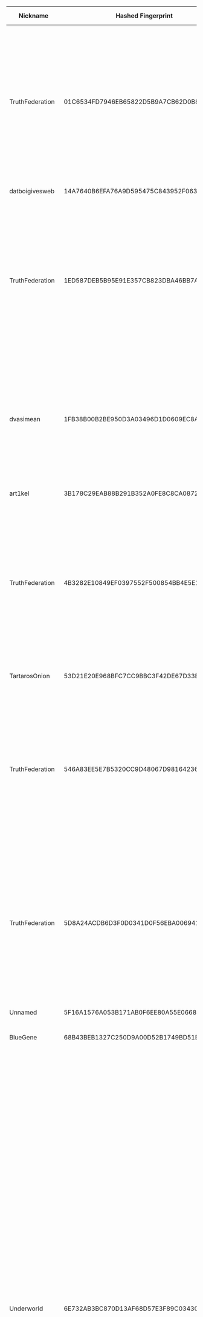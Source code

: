 | Nickname |  Hashed Fingerprint	| Or Addresses | Contact | Running | Flags | Last Seen | First Seen | Last Restarted | Advertised Bandwidth | Platform | Version | Version Status | Recommended Version | Verified hostnames | Exit policy |
|---|---|---|---|---|---|---|---|---|---|---|---|---|---|---|---|
|TruthFederation | 01C6534FD7946EB65822D5B9A7CB62D0B81C49FC | ["46.246.92.43:5000"] | anderson@exitsafer.com | true | Exit, Running, V2Dir, Valid | 2025-09-05 21:00:00 | 2025-09-05 14:00:00 | 2025-09-05 13:22:22 | 0 | Tor 0.4.8.17 on Linux | 0.4.8.17 | recommended | true | N/A | ["reject 0.0.0.0/8:*","reject 169.254.0.0/16:*","reject 127.0.0.0/8:*","reject 192.168.0.0/16:*","reject 10.0.0.0/8:*","reject 172.16.0.0/12:*","reject 46.246.92.43:*","accept *:80","accept *:443","accept *:8000","accept *:8008","accept *:8080","accept *:8081","accept *:8880","accept *:3000","accept *:3001","accept *:5000","accept *:8443","accept *:9443","accept *:5001","reject *:*"]|
|datboigivesweb | 14A7640B6EFA76A9D595475C843952F0639C8854 | ["110.147.140.247:9001"] | hallothiscool@gmail.com | true | Running, V2Dir, Valid | 2025-09-05 21:00:00 | 2025-09-05 12:00:00 | 2025-09-05 11:17:27 | 0 | Tor 0.4.8.10 on Linux | 0.4.8.10 | recommended | true | N/A | ["reject *:*"]|
|TruthFederation | 1ED587DEB5B95E91E357CB823DBA46BB7A2E39F5 | ["46.246.92.43:8888"] | anderson@exitsafer.com | true | Exit, Running, V2Dir, Valid | 2025-09-05 21:00:00 | 2025-09-05 14:00:00 | 2025-09-05 13:22:19 | 0 | Tor 0.4.8.17 on Linux | 0.4.8.17 | recommended | true | N/A | ["reject 0.0.0.0/8:*","reject 169.254.0.0/16:*","reject 127.0.0.0/8:*","reject 192.168.0.0/16:*","reject 10.0.0.0/8:*","reject 172.16.0.0/12:*","reject 46.246.92.43:*","accept *:80","accept *:443","accept *:8000","accept *:8008","accept *:8080","accept *:8081","accept *:8880","accept *:3000","accept *:3001","accept *:5000","accept *:8443","accept *:9443","accept *:5001","reject *:*"]|
|dvasimean | 1FB38B00B2BE950D3A03496D1D0609EC8A061E0E | ["46.253.4.208:9001"] | N/A | false | Exit, Running, V2Dir, Valid | 2025-09-05 16:00:00 | 2025-09-05 14:00:00 | 2025-09-05 13:11:28 | 0 | Tor 0.4.8.17 on Linux | 0.4.8.17 | recommended | true | N/A | ["reject 0.0.0.0/8:*","reject 169.254.0.0/16:*","reject 127.0.0.0/8:*","reject 192.168.0.0/16:*","reject 10.0.0.0/8:*","reject 172.16.0.0/12:*","reject 46.253.4.208:*","reject *:25","reject *:119","reject *:135-139","reject *:445","reject *:563","reject *:1214","reject *:4661-4666","reject *:6346-6429","reject *:6699","reject *:6881-6999","accept *:*"]|
|art1kel | 3B178C29EAB88B291B352A0FE8C8CA087273DEEF | ["94.237.75.83:443","[2a04:3543:1000:2310:9cfa:c2ff:fef5:51a5]:443"] | jolt-value-extent@duck.com | true | Running, Valid | 2025-09-05 21:00:00 | 2025-09-05 17:00:00 | 2025-09-05 16:06:51 | 0 | Tor 0.4.8.10 on Linux | 0.4.8.10 | recommended | true | ["94-237-75-83.sg-sin1.upcloud.host"] | ["reject *:*"]|
|TruthFederation | 4B3282E10849EF0397552F500854BB4E5E19EBBA | ["46.246.92.43:80"] | anderson@exitsafer.com | true | Exit, Running, V2Dir, Valid | 2025-09-05 21:00:00 | 2025-09-05 14:00:00 | 2025-09-05 13:22:15 | 0 | Tor 0.4.8.17 on Linux | 0.4.8.17 | recommended | true | N/A | ["reject 0.0.0.0/8:*","reject 169.254.0.0/16:*","reject 127.0.0.0/8:*","reject 192.168.0.0/16:*","reject 10.0.0.0/8:*","reject 172.16.0.0/12:*","reject 46.246.92.43:*","accept *:80","accept *:443","accept *:8000","accept *:8008","accept *:8080","accept *:8081","accept *:8880","accept *:3000","accept *:3001","accept *:5000","accept *:8443","accept *:9443","accept *:5001","reject *:*"]|
|TartarosOnion | 53D21E20E968BFC7CC9BBC3F42DE67D33B91857D | ["87.92.50.117:443","[2001:14ba:a303:6e24::1]:443"] | Onion Person <tartaros.subsystem539@passinbox.com> | true | Running, V2Dir, Valid | 2025-09-05 21:00:00 | 2025-09-05 13:00:00 | 2025-09-05 15:21:24 | 0 | Tor 0.4.8.16 on FreeBSD | 0.4.8.16 | recommended | true | ["87-92-50-117.bb.dnainternet.fi"] | ["reject *:*"]|
|TruthFederation | 546A83EE5E7B5320CC9D48067D98164236D71441 | ["46.246.92.43:3000"] | anderson@exitsafer.com | true | Exit, Running, V2Dir, Valid | 2025-09-05 21:00:00 | 2025-09-05 14:00:00 | 2025-09-05 13:22:32 | 0 | Tor 0.4.8.17 on Linux | 0.4.8.17 | recommended | true | N/A | ["reject 0.0.0.0/8:*","reject 169.254.0.0/16:*","reject 127.0.0.0/8:*","reject 192.168.0.0/16:*","reject 10.0.0.0/8:*","reject 172.16.0.0/12:*","reject 46.246.92.43:*","accept *:80","accept *:443","accept *:8000","accept *:8008","accept *:8080","accept *:8081","accept *:8880","accept *:3000","accept *:3001","accept *:5000","accept *:8443","accept *:9443","accept *:5001","reject *:*"]|
|TruthFederation | 5D8A24ACDB6D3F0D0341D0F56EBA006941F5DA8F | ["46.246.92.43:1194"] | anderson@exitsafer.com | true | Exit, Running, V2Dir, Valid | 2025-09-05 21:00:00 | 2025-09-05 14:00:00 | 2025-09-05 13:22:18 | 0 | Tor 0.4.8.17 on Linux | 0.4.8.17 | recommended | true | N/A | ["reject 0.0.0.0/8:*","reject 169.254.0.0/16:*","reject 127.0.0.0/8:*","reject 192.168.0.0/16:*","reject 10.0.0.0/8:*","reject 172.16.0.0/12:*","reject 46.246.92.43:*","accept *:80","accept *:443","accept *:8000","accept *:8008","accept *:8080","accept *:8081","accept *:8880","accept *:3000","accept *:3001","accept *:5000","accept *:8443","accept *:9443","accept *:5001","reject *:*"]|
|Unnamed | 5F16A1576A053B171AB0F6EE80A55E066881A6DB | ["173.249.217.3:9004"] | N/A | true | Running, V2Dir, Valid | 2025-09-05 21:00:00 | 2025-09-05 04:00:00 | 2025-09-05 03:13:06 | 0 | Tor 0.4.8.16 on Linux | 0.4.8.16 | recommended | true | ["static-173-249-217-3.cust.tzulo.com"] | ["reject *:*"]|
|BlueGene | 68B43BEB1327C250D9A00D52B1749BD51B6C4C80 | ["93.160.17.86:9025"] | N/A | true | Running, V2Dir, Valid | 2025-09-05 21:00:00 | 2025-09-05 13:00:00 | 2025-09-05 11:41:29 | 0 | Tor 0.4.8.16 on Linux | 0.4.8.16 | recommended | true | ["93-160-17-86-cable.dk.customer.tdc.net"] | ["reject *:*"]|
|Underworld | 6E732AB3BC870D13AF68D57E3F89C034307E7E93 | ["150.129.10.139:443","[2a04:52c0:139:f7a5::1]:443"] | 0x47C256AB9AEEFFE9 c_e_p_r(at)inbox(dot)lv | true | Exit, Running, V2Dir, Valid | 2025-09-05 21:00:00 | 2025-09-05 17:00:00 | 2025-09-05 16:33:58 | 0 | Tor 0.4.8.17 on Linux | 0.4.8.17 | recommended | true | N/A | ["reject 0.0.0.0/8:*","reject 169.254.0.0/16:*","reject 127.0.0.0/8:*","reject 192.168.0.0/16:*","reject 10.0.0.0/8:*","reject 172.16.0.0/12:*","reject 150.129.10.139:*","accept *:20-21","accept *:43","accept *:53","accept *:79","accept *:80-81","accept *:88","accept *:110","accept *:143","accept *:220","accept *:389","accept *:443","accept *:464","accept *:531","accept *:543-544","accept *:554","accept *:636","accept *:706","accept *:749","accept *:873","accept *:902-904","accept *:981","accept *:989-990","accept *:991","accept *:992","accept *:993","accept *:995","accept *:1194","accept *:1220","accept *:1293","accept *:1500","accept *:1533","accept *:1677","accept *:1723","accept *:1755","accept *:1863","accept *:2082","accept *:2083","accept *:2086-2087","accept *:2095-2096","accept *:2102-2104","accept *:3690","accept *:4321","accept *:4643","accept *:5050","accept *:5190","accept *:5222-5223","accept *:5228","accept *:8008","accept *:8074","accept *:8082","accept *:8087-8088","accept *:8232-8233","accept *:8332-8333","accept *:8443","accept *:8888","accept *:9418","accept *:10000","accept *:11371","accept *:19294","accept *:19638","accept *:50002","accept *:64738","reject *:*"]|
|homik2 | 799D4C1DA51DA0CCB79D12C0EE62B950835A433D | ["45.38.20.181:443","[2a0f:85c1:356:38a0::1]:443"] | speszonazapka@proton.me | true | Exit, Running, V2Dir, Valid | 2025-09-05 21:00:00 | 2025-09-05 16:00:00 | 2025-09-05 19:49:44 | 0 | Tor 0.4.8.10 on Linux | 0.4.8.10 | recommended | true | N/A | ["reject 0.0.0.0/8:*","reject 169.254.0.0/16:*","reject 127.0.0.0/8:*","reject 192.168.0.0/16:*","reject 10.0.0.0/8:*","reject 172.16.0.0/12:*","reject 45.38.20.181:*","accept *:80","accept *:443","reject *:*"]|
|TruthFederation | 8677336AF5E68A029707909E2F8E3602D9865B21 | ["46.246.92.43:8443"] | anderson@exitsafer.com | true | Exit, Running, V2Dir, Valid | 2025-09-05 21:00:00 | 2025-09-05 14:00:00 | 2025-09-05 13:22:28 | 0 | Tor 0.4.8.17 on Linux | 0.4.8.17 | recommended | true | N/A | ["reject 0.0.0.0/8:*","reject 169.254.0.0/16:*","reject 127.0.0.0/8:*","reject 192.168.0.0/16:*","reject 10.0.0.0/8:*","reject 172.16.0.0/12:*","reject 46.246.92.43:*","accept *:80","accept *:443","accept *:8000","accept *:8008","accept *:8080","accept *:8081","accept *:8880","accept *:3000","accept *:3001","accept *:5000","accept *:8443","accept *:9443","accept *:5001","reject *:*"]|
|TruthFederation | 87C30624BAD7C63317149F89722169FA340BEAFE | ["46.246.92.43:8080"] | anderson@exitsafer.com | true | Exit, Running, V2Dir, Valid | 2025-09-05 21:00:00 | 2025-09-05 14:00:00 | 2025-09-05 13:22:26 | 0 | Tor 0.4.8.17 on Linux | 0.4.8.17 | recommended | true | N/A | ["reject 0.0.0.0/8:*","reject 169.254.0.0/16:*","reject 127.0.0.0/8:*","reject 192.168.0.0/16:*","reject 10.0.0.0/8:*","reject 172.16.0.0/12:*","reject 46.246.92.43:*","accept *:80","accept *:443","accept *:8000","accept *:8008","accept *:8080","accept *:8081","accept *:8880","accept *:3000","accept *:3001","accept *:5000","accept *:8443","accept *:9443","accept *:5001","reject *:*"]|
|NotTheNSA | 8A67C5D1B659355698ADE012AF2C7B0EB3B3F1A9 | ["74.208.11.136:6733"] | fake@fake.gov | true | Running, V2Dir, Valid | 2025-09-05 21:00:00 | 2025-09-05 05:00:00 | 2025-09-05 03:53:15 | 0 | Tor 0.4.8.17 on Linux | 0.4.8.17 | recommended | true | ["ip74-208-11-136.pbiaas.com"] | ["reject *:*"]|
|R4PTUR3UKEC2 | 93CB321ED752A1010C79F8D4B48FEAAE8C8C6344 | ["18.175.218.8:9001"] | spatial.inputs.6w@icloud.com | false | Running, V2Dir, Valid | 2025-09-05 14:00:00 | 2025-09-05 14:00:00 | 2025-09-05 13:17:03 | 0 | Tor 0.4.8.10 on Linux | 0.4.8.10 | recommended | true | ["ec2-18-175-218-8.eu-west-2.compute.amazonaws.com"] | ["reject *:*"]|
|TruthFederation | 96E2E26A50C27EF24EFE5350E325EB4E9AB5AD34 | ["46.246.92.43:443"] | anderson@exitsafer.com | true | Exit, Running, V2Dir, Valid | 2025-09-05 21:00:00 | 2025-09-05 14:00:00 | 2025-09-05 13:22:16 | 0 | Tor 0.4.8.17 on Linux | 0.4.8.17 | recommended | true | N/A | ["reject 0.0.0.0/8:*","reject 169.254.0.0/16:*","reject 127.0.0.0/8:*","reject 192.168.0.0/16:*","reject 10.0.0.0/8:*","reject 172.16.0.0/12:*","reject 46.246.92.43:*","accept *:80","accept *:443","accept *:8000","accept *:8008","accept *:8080","accept *:8081","accept *:8880","accept *:3000","accept *:3001","accept *:5000","accept *:8443","accept *:9443","accept *:5001","reject *:*"]|
|scratchycode | ACCE08E6983D1A0391B5B62BF524678728DDE231 | ["88.147.16.136:9001"] | N/A | true | Running, V2Dir, Valid | 2025-09-05 21:00:00 | 2025-09-05 20:00:00 | 2025-09-05 19:33:49 | 0 | Tor 0.4.8.17 on Linux | 0.4.8.17 | recommended | true | N/A | ["reject *:*"]|
|gaditanopureta | AE6C2FDD7F174BBFD1759C3F6774A76630A63089 | ["95.16.152.89:443"] | nothabkyou@nocontact.com | true | Running, V2Dir, Valid | 2025-09-05 21:00:00 | 2025-09-05 20:00:00 | 2025-09-05 18:57:47 | 0 | Tor 0.4.8.17 on Linux | 0.4.8.17 | recommended | true | ["89.152.16.95.dynamic.jazztel.es"] | ["reject *:*"]|
|Zensursula | B45C35FDFB3D0330FB1AB6B6A03F2468A43C1765 | ["51.68.155.147:446","[2001:41d0:602:2093:ad3f::a]:446"] | peca-relay [] mailfence dot com | true | Running, V2Dir, Valid | 2025-09-05 21:00:00 | 2025-09-05 09:00:00 | 2025-09-05 08:13:43 | 0 | Tor 0.4.8.17 on Linux | 0.4.8.17 | recommended | true | ["ns3124599.ip-51-68-155.eu"] | ["reject *:*"]|
|venerated | C131027371B557A24BD8D8FB52F72FA2162A8E6F | ["198.28.170.56:443"] | spam-me at earthlink dot net | true | Running, V2Dir, Valid | 2025-09-05 21:00:00 | 2025-09-05 15:00:00 | 2025-09-05 14:19:48 | 1184829 | Tor 0.4.8.14 on Linux | 0.4.8.14 | recommended | true | N/A | ["reject *:*"]|
|BlueStar | E6ACCCC7BE3775C3FF10348B881E37B6A6981A66 | ["84.137.14.22:443","[2003:e7:2f32:d500:be24:11ff:fe4b:9928]:443"] | 62-charmer-aster@icloud.com | true | Running, V2Dir, Valid | 2025-09-05 21:00:00 | 2025-09-05 18:00:00 | 2025-09-05 17:43:22 | 0 | Tor 0.4.8.17 on Linux | 0.4.8.17 | recommended | true | ["p54890e16.dip0.t-ipconnect.de"] | ["reject *:*"]|
|Unnamed | EAD5358C11CB1C404A303664E7CD8AB55F12DD6D | ["95.211.241.165:28537"] | N/A | true | Running, V2Dir, Valid | 2025-09-05 21:00:00 | 2025-09-05 18:00:00 | 2025-09-05 17:08:47 | 0 | Tor 0.4.8.17 on Linux | 0.4.8.17 | recommended | true | N/A | ["reject *:*"]|
|honeytunnel | FA77D7FCCACC794F5EBF79C0696A56CC788E112E | ["154.205.129.89:9001"] | N/A | true | Running, V2Dir, Valid | 2025-09-05 21:00:00 | 2025-09-05 11:00:00 | 2025-09-05 10:06:09 | 0 | Tor 0.4.8.17 on Linux | 0.4.8.17 | recommended | true | N/A | ["reject *:*"]|
|dvasimean | FC706CEAD1AF02FA8931F5EE1869878C3D3806BC | ["46.253.4.208:9001"] | N/A | true | Exit, Running, V2Dir, Valid | 2025-09-05 21:00:00 | 2025-09-05 18:00:00 | 2025-09-05 17:13:26 | 0 | Tor 0.4.8.17 on Linux | 0.4.8.17 | recommended | true | N/A | ["reject 0.0.0.0/8:*","reject 169.254.0.0/16:*","reject 127.0.0.0/8:*","reject 192.168.0.0/16:*","reject 10.0.0.0/8:*","reject 172.16.0.0/12:*","reject 46.253.4.208:*","reject *:25","reject *:119","reject *:135-139","reject *:445","reject *:563","reject *:1214","reject *:4661-4666","reject *:6346-6429","reject *:6699","reject *:6881-6999","accept *:*"]|
